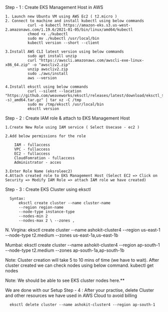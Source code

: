 Step - 1 : Create EKS Management Host in AWS

    1. Launch new Ubuntu VM using AWS Ec2 ( t2.micro )
    2. Connect to machine and install kubectl using below commands
              curl -o kubectl https://amazon-eks.s3.us-west-2.amazonaws.com/1.19.6/2021-01-05/bin/linux/amd64/kubectl
              chmod +x ./kubectl
              sudo mv ./kubectl /usr/local/bin
              kubectl version --short --client
                    
    3.Install AWS CLI latest version using below commands
              sudo apt install unzip
              curl "https://awscli.amazonaws.com/awscli-exe-linux-x86_64.zip" -o "awscliv2.zip"
              unzip awscliv2.zip
              sudo ./aws/install
              aws --version
                    
    4.Install eksctl using below commands
              curl --silent --location "https://github.com/weaveworks/eksctl/releases/latest/download/eksctl_$(uname -s)_amd64.tar.gz" | tar xz -C /tmp
              sudo mv /tmp/eksctl /usr/local/bin
              eksctl version
              
Step - 2 : Create IAM role & attach to EKS Management Host

    1.Create New Role using IAM service ( Select Usecase - ec2 )

    2.Add below permissions for the role

        IAM - fullaccess
        VPC - fullaccess
        EC2 - fullaccess
        CloudFomration - fullaccess
        Administrator - acces
        
    3.Enter Role Name (eksroleec2)
    4.Attach created role to EKS Management Host (Select EC2 => Click on Security => Modify IAM Role => attach IAM role we have created)

Step - 3 : Create EKS Cluster using eksctl

      Syntax:
          eksctl create cluster --name cluster-name
          --region region-name
          --node-type instance-type
          --nodes-min 2
          --nodes-max 2 \ --zones ,

N. Virgina:
eksctl create cluster --name ashokit-cluster4 --region us-east-1 --node-type t2.medium  --zones us-east-1a,us-east-1b

Mumbai:
eksctl create cluster --name ashokit-cluster4 --region ap-south-1 --node-type t2.medium  --zones ap-south-1a,ap-south-1b

Note: Cluster creation will take 5 to 10 mins of time (we have to wait). After cluster created we can check nodes using below command.
kubectl get nodes  

Note: We should be able to see EKS cluster nodes here.**

We are done with our Setup
Step - 4 : After your practise, delete Cluster and other resources we have used in AWS Cloud to avoid billing
      
      eksctl delete cluster --name ashokit-cluster4 --region ap-south-1
